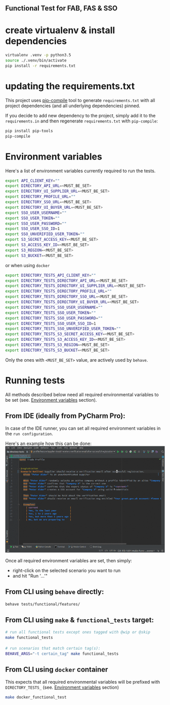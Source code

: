 Functional Test for FAB, FAS & SSO
----------------------------------


# create virtualenv & install dependencies
```bash
virtualenv .venv -p python3.5
source ./.venv/bin/activate
pip install -r requirements.txt
```

# updating the requirements.txt

This project uses [pip-compile](https://pypi.python.org/pypi/pip-tools/) tool to generate `requirements.txt` with 
all project dependencies (and all underlying dependencies) pinned.

If you decide to add new dependency to the project, simply add it to the `requirements.in` and then regenerate 
`requirements.txt` with `pip-compile`:

```bash
pip install pip-tools
pip-compile
```

# Environment variables

Here's a list of environment variables currently required to run the tests.

```bash
export API_CLIENT_KEY=""
export DIRECTORY_API_URL=<MUST_BE_SET>
export DIRECTORY_UI_SUPPLIER_URL=<MUST_BE_SET>
export DIRECTORY_PROFILE_URL=""
export DIRECTORY_SSO_URL=<MUST_BE_SET>
export DIRECTORY_UI_BUYER_URL=<MUST_BE_SET>
export SSO_USER_USERNAME=""
export SSO_USER_TOKEN=""
export SSO_USER_PASSWORD=""
export SSO_USER_SSO_ID=1
export SSO_UNVERIFIED_USER_TOKEN=""
export S3_SECRET_ACCESS_KEY=<MUST_BE_SET>
export S3_ACCESS_KEY_ID=<MUST_BE_SET>
export S3_REGION=<MUST_BE_SET>
export S3_BUCKET=<MUST_BE_SET>
```

or when using `docker`

```bash
export DIRECTORY_TESTS_API_CLIENT_KEY=""
export DIRECTORY_TESTS_DIRECTORY_API_URL=<MUST_BE_SET>
export DIRECTORY_TESTS_DIRECTORY_UI_SUPPLIER_URL=<MUST_BE_SET>
export DIRECTORY_TESTS_DIRECTORY_PROFILE_URL=""
export DIRECTORY_TESTS_DIRECTORY_SSO_URL=<MUST_BE_SET>
export DIRECTORY_TESTS_DIRECTORY_UI_BUYER_URL=<MUST_BE_SET>
export DIRECTORY_TESTS_SSO_USER_USERNAME=""
export DIRECTORY_TESTS_SSO_USER_TOKEN=""
export DIRECTORY_TESTS_SSO_USER_PASSWORD=""
export DIRECTORY_TESTS_SSO_USER_SSO_ID=1
export DIRECTORY_TESTS_SSO_UNVERIFIED_USER_TOKEN=""
export DIRECTORY_TESTS_S3_SECRET_ACCESS_KEY=<MUST_BE_SET>
export DIRECTORY_TESTS_S3_ACCESS_KEY_ID=<MUST_BE_SET>
export DIRECTORY_TESTS_S3_REGION=<MUST_BE_SET>
export DIRECTORY_TESTS_S3_BUCKET=<MUST_BE_SET>
```

Only the ones with `<MUST_BE_SET>` value, are actively used by `behave`.


# Running tests

All methods described below need all required environmental variables to be set 
(see. [Environment variables](#environment-variables) section).


## From IDE (ideally from PyCharm Pro):
In case of the IDE runner, you can set all required environment variables in
the `run configuration`.

Here's an example how this can be done:
![set required environment variable for test tun configuration](docs/set_env_vars_for_test_run_configuration.gif?raw=true)

Once all required environment variables are set, then simply:

* right-click on the selected scenario you want to run
* and hit "Run '...'"


## From CLI using `behave` directly:
```bash
behave tests/functional/features/
```

## From CLI using `make` & `functional_tests` target:

```bash
# run all functional tests except ones tagged with @wip or @skip
make functional_tests

# run scenarios that match certain tag(s):
BEHAVE_ARGS="-t certain_tag" make functional_tests
```

## From CLI using `docker` container

This expects that all required environmental variables will be prefixed with 
`DIRECTORY_TESTS_` (see. [Environment variables](#environment-variables) section)

```bash
make docker_functional_test
```
